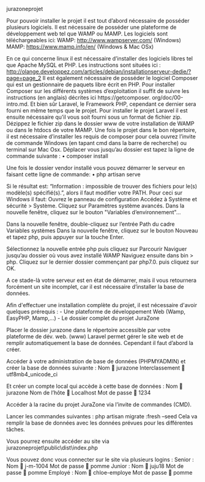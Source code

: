 jurazoneprojet

Pour pouvoir installer le projet il est tout d’abord nécessaire
de posséder plusieurs logiciels. Il est nécessaire de
posséder une plateforme de développement web tel que
WAMP ou MAMP. Les logiciels sont téléchargeables ici:
    WAMP: http://www.wampserver.com/
        (Windows)
    MAMP: https://www.mamp.info/en/
        (Windows & Mac OSx)
        
En ce qui concerne linux il est nécessaire d’installer des
logiciels libres tel que Apache MySQL et PHP. Les
instructions sont situées ici :
    http://olange.developpez.com/articles/debian/installationserveur-dedie/?page=page_2
Il est également nécessaire de posséder le logiciel
Composer qui est un gestionnaire de paquets libre écrit en
PHP. Pour installer Composer sur les différents systèmes
d’exploitation il suffit de suivre les instructions (en anglais)
décrites ici 
    https://getcomposer. org/doc/00-intro.md. 
Et bien sûr Laravel, le Framework PHP, cependant ce dernier
sera fourni en même temps que le projet. Pour installer le
projet Laravel il est ensuite nécessaire qu’il vous soit fourni
sous un format de fichier zip. Dézippez le fichier zip dans
le dossier www de votre installation de WAMP ou dans le
htdocs de votre MAMP. Une fois le projet dans le bon
répertoire, il est nécessaire d’installer les requis de
composer pour cela ouvrez l’invite de commande Windows
(en tapant cmd dans la barre de recherche) ou terminal sur
Mac Osx. Déplacer vous jusqu’au dossier est tapez la ligne
de commande suivante :
    • composer install
    
Une fois le dossier vendor installé vous pouvez démarrer
le serveur en faisant cette ligne de commande:
    • php artisan serve
    
Si le résultat est: “Information : impossible de trouver des
fichiers pour le(s) modèle(s) spécifié(s).”, alors il faut
modifier votre PATH. Pour ceci sur Windows il faut: 
Ouvrez le panneau de configuration 
Accédez à Système et sécurité > Système. 
Cliquez sur Paramètres système avancés. 
Dans la nouvelle fenêtre, cliquez sur le bouton "Variables d’environnement"...

Dans la nouvelle fenêtre, double-cliquez sur l’entrée Path
du cadre Variables systèmes Dans la nouvelle fenêtre,
cliquez sur le bouton Nouveau et tapez php, puis appuyer
sur la touche Enter.

Sélectionnez la nouvelle entrée php puis cliquez sur
Parcourir Naviguer jusqu’au dossier où vous avez installé
WAMP Naviguez ensuite dans bin > php. Cliquez sur le
dernier dossier commençant par php7.0. puis cliquez sur
OK.

A ce stade-là votre serveur est en état de démarrer, mais
il vous retournera forcément un site incomplet, car il est
nécessaire d’installer la base de données.

Afin d'effectuer une installation complète du projet, il est
nécessaire d'avoir quelques prérequis :
    - Une plateforme de développement Web (Wamp,
    EasyPHP, Mamp,…)
    - Le dossier complet du projet JuraZone
    
Placer le dossier jurazone dans le répertoire accessible par
votre plateforme de dév. web. (www) Laravel permet gérer
le site web et de remplir automatiquement la base de
données. Cependant il faut d’abord la créer.

Accéder à votre administration de base de données
(PHPMYADMIN) et créer la base de données suivante :
    Nom  jurazone
    Interclassement  utf8mb4_unicode_ci
    
Et créer un compte local qui accède à cette base de
données :
    Nom  jurazone
    Nom de l’hôte  Localhost
    Mot de passe  1234
    
Accéder à la racine du projet JuraZone via l’invite de
commandes (CMD).

Lancer les commandes suivantes :
    php artisan migrate :fresh –seed
Cela va remplir la base de données avec les données
prévues pour les différentes tâches.

Vous pourrez ensuite accéder au site via
jurazoneprojet\public\dist\index.php

Vous pouvez donc vous connecter sur le site via plusieurs
logins :
    Senior :
        Nom  j-m-1004
        Mot de passe  pomme
    Junior :
        Nom  juju18
        Mot de passe  pomme
    Employé :
        Nom  chloe-employe
        Mot de passe  pomme